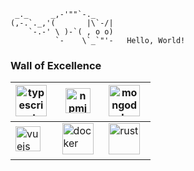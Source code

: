 ```text
 _._     _,-'""`-._
(,-.`._,'(       |\`-/|
    `-.-' \ )-`( , o o)
          `-    \`_`"'-   Hello, World!
```
### Wall of Excellence

| <a href="https://www.typescriptlang.org/" target="_blank"><img src="https://github.com/user-attachments/assets/ef1b2452-ef64-4be6-b9a1-8eb44f0f0838" alt="typescript" height="50" /></a>&nbsp;&nbsp; | <a href="https://www.npmjs.com/" target="_blank"><img src="https://github.com/user-attachments/assets/6e85b871-6bd7-4659-95ef-d107f64a38b4" alt="npmjs" height="40" /></a>&nbsp;&nbsp; | <a href="https://www.mongodb.com/" target="_blank"><img src="https://github.com/user-attachments/assets/7c250e89-02a2-4b7c-901a-49e83f590da9" alt="mongodb" height="50" /></a>&nbsp;&nbsp; |
| --- | --- | --- |
| <a href="https://www.vuejs.org/" target="_blank"><img src="https://github.com/user-attachments/assets/f61fa7e6-30d4-4c96-b398-824bfbac0096" alt="vuejs" height="40" /></a>&nbsp;&nbsp; | <a href="https://www.docker.com/" target="_blank"><img src="https://github.com/user-attachments/assets/8f3afe18-c92f-402b-89bd-caa181c2914f" alt="docker" height="50" /></a>&nbsp;&nbsp; | <a href="https://www.rust-lang.org/" target="_blank"><img src="https://github.com/user-attachments/assets/00afb3f3-aa65-48db-8de6-40c3a8ea752a" alt="rust" height="50" /></a>&nbsp;&nbsp; |

